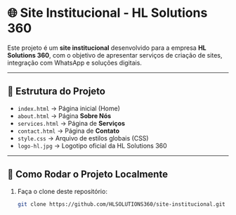 # 🌐 Site Institucional - HL Solutions 360

Este projeto é um **site institucional** desenvolvido para a empresa **HL Solutions 360**, com o objetivo de apresentar serviços de criação de sites, integração com WhatsApp e soluções digitais.

---

## 📂 Estrutura do Projeto

- `index.html` → Página inicial (Home)  
- `about.html` → Página **Sobre Nós**  
- `services.html` → Página de **Serviços**  
- `contact.html` → Página de **Contato**  
- `style.css` → Arquivo de estilos globais (CSS)  
- `logo-hl.jpg` → Logotipo oficial da HL Solutions 360  

---

## 🚀 Como Rodar o Projeto Localmente

1. Faça o clone deste repositório:
   ```bash
   git clone https://github.com/HLSOLUTIONS360/site-institucional.git
